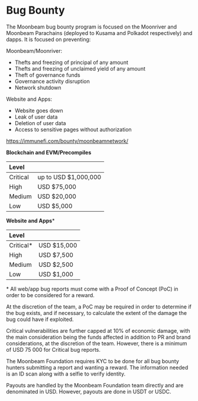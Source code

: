 # Bug Bounty

The Moonbeam bug bounty program is focused on the Moonriver and Moonbeam Parachains (deployed to Kusama and Polkadot respectively) and dapps. It is focused on preventing:

Moonbeam/Moonriver:

- Thefts and freezing of principal of any amount
- Thefts and freezing of unclaimed yield of any amount
- Theft of governance funds
- Governance activity disruption
- Network shutdown

Website and Apps:

- Website goes down
- Leak of user data
- Deletion of user data
- Access to sensitive pages without authorization

https://immunefi.com/bounty/moonbeamnetwork/

**Blockchain and EVM/Precompiles**

| Level    |                       |
| :------- | :-------------------- |
| Critical | up to USD \$1,000,000 |
| High     | USD \$75,000          |
| Medium   | USD \$20,000          |
| Low      | USD \$5,000           |

**Website and Apps**\*

| Level      |              |
| :--------- | :----------- |
| Critical\* | USD \$15,000 |
| High       | USD \$7,500  |
| Medium     | USD \$2,500  |
| Low        | USD \$1,000  |

\* All web/app bug reports must come with a Proof of Concept (PoC) in order to be considered for a reward.

At the discretion of the team, a PoC may be required in order to determine if the bug exists, and if necessary, to calculate the extent of the damage the bug could have if exploited.

Critical vulnerabilities are further capped at 10% of economic damage, with the main consideration being the funds affected in addition to PR and brand considerations, at the discretion of the team. However, there is a minimum of USD 75 000 for Critical bug reports.

The Moonbeam Foundation requires KYC to be done for all bug bounty hunters submitting a report and wanting a reward. The information needed is an ID scan along with a selfie to verify identity.

Payouts are handled by the Moonbeam Foundation team directly and are denominated in USD. However, payouts are done in USDT or USDC.
